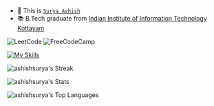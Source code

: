 - 👋 This is <a href="https://ashishsurya.github.io">```Surya Ashish```</a>
- 📚  B.Tech graduate from <a href="https://iiitkottayam.ac.in/#!/home">Indian Institute of Information Technology Kottayam</a>


![LeetCode](https://img.shields.io/badge/LeetCode-000000?style=for-the-badge&logo=LeetCode&logoColor=#d16c06)
![FreeCodeCamp](https://img.shields.io/badge/Freecodecamp-%23123.svg?&style=for-the-badge&logo=freecodecamp&logoColor=green)

[![My Skills](https://skillicons.dev/icons?i=js,firebase,mysql,postgres,planetscale,prisma,html,css,react,next,ts,git,express,nodejs,cpp,py&perline=10)](https://skillicons.dev)


![ashishsurya's Streak](https://github-readme-streak-stats.herokuapp.com/?user=ashishsurya&theme=react&hide_border=true)

![ashishsurya's Stats](https://github-readme-stats.vercel.app/api?username=ashishsurya&theme=react&show_icons=true&hide_border=true&count_private=false)

![ashishsurya's Top Languages](https://github-readme-stats.vercel.app/api/top-langs/?username=ashishsurya&theme=react&show_icons=true&hide_border=true&layout=compact)




